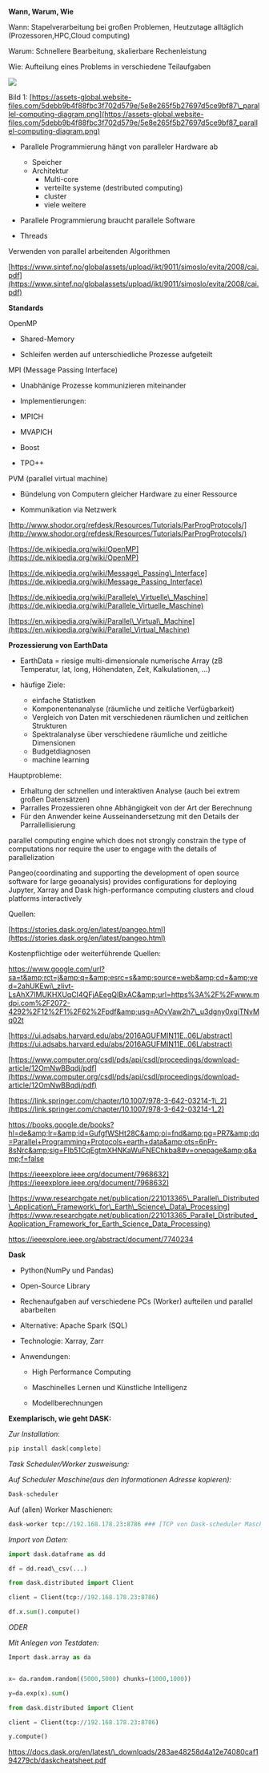 **Wann, Warum, Wie**

Wann: Stapelverarbeitung bei großen Problemen, Heutzutage alltäglich (Prozessoren,HPC,Cloud computing)

Warum: Schnellere Bearbeitung, skalierbare Rechenleistung

Wie: Aufteilung eines Problems in verschiedene Teilaufgaben

![](RackMultipart20201102-4-1bw009h_html_9355693fbef3ced4.png)

Bild 1: [https://assets-global.website-files.com/5debb9b4f88fbc3f702d579e/5e8e265f5b27697d5ce9bf87\_parallel-computing-diagram.png](https://assets-global.website-files.com/5debb9b4f88fbc3f702d579e/5e8e265f5b27697d5ce9bf87_parallel-computing-diagram.png)

- Parallele Programmierung hängt von paralleler Hardware ab

  - Speicher
  - Architektur
    - Multi-core
    - verteilte systeme (destributed computing)
    - cluster
    - viele weitere
  
- Parallele Programmierung braucht parallele Software

- Threads

Verwenden von parallel arbeitenden Algorithmen

[https://www.sintef.no/globalassets/upload/ikt/9011/simoslo/evita/2008/cai.pdf](https://www.sintef.no/globalassets/upload/ikt/9011/simoslo/evita/2008/cai.pdf)

**Standards**

OpenMP

- Shared-Memory

- Schleifen werden auf unterschiedliche Prozesse aufgeteilt

MPI (Message Passing Interface)

- Unabhänige Prozesse kommunizieren miteinander

- Implementierungen:

- MPICH

- MVAPICH

- Boost

- TPO++

PVM (parallel virtual machine)
- Bündelung von Computern gleicher Hardware zu einer Ressource

- Kommunikation via Netzwerk

[http://www.shodor.org/refdesk/Resources/Tutorials/ParProgProtocols/](http://www.shodor.org/refdesk/Resources/Tutorials/ParProgProtocols/)

[https://de.wikipedia.org/wiki/OpenMP](https://de.wikipedia.org/wiki/OpenMP)

[https://de.wikipedia.org/wiki/Message\_Passing\_Interface](https://de.wikipedia.org/wiki/Message_Passing_Interface)

[https://de.wikipedia.org/wiki/Parallele\_Virtuelle\_Maschine](https://de.wikipedia.org/wiki/Parallele_Virtuelle_Maschine)

[https://en.wikipedia.org/wiki/Parallel\_Virtual\_Machine](https://en.wikipedia.org/wiki/Parallel_Virtual_Machine)

**Prozessierung von EarthData**

- EarthData = riesige multi-dimensionale numerische Array (zB Temperatur, lat, long, Höhendaten, Zeit, Kalkulationen, ...)
 
 - häufige Ziele:
   - einfache Statistken
   - Komponentenanalyse (räumliche und zeitliche Verfügbarkeit)
   - Vergleich von Daten mit verschiedenen räumlichen und zeitlichen Strukturen
   - Spektralanalyse über verschiedene räumliche und zeitliche Dimensionen
   - Budgetdiagnosen
   - machine learning

Hauptprobleme: 
-  Erhaltung der schnellen und interaktiven Analyse (auch bei extrem großen Datensätzen)
-  Parralles Prozessieren ohne Abhängigkeit von der Art der Berechnung
-  Für den Anwender keine Ausseinandersetzung mit den Details der Parrallellisierung

parallel computing engine which does not strongly constrain the type of computations
nor require the user to engage with the details of parallelization


Pangeo(coordinating and supporting the development of open source software for large geoanalysis) provides configurations for deploying Jupyter, Xarray and Dask
high-performance computing clusters and cloud platforms
interactively 
 

Quellen:

[https://stories.dask.org/en/latest/pangeo.html](https://stories.dask.org/en/latest/pangeo.html)


Kostenpflichtige oder weiterführende Quellen:

https://www.google.com/url?sa=t&amp;rct=j&amp;q=&amp;esrc=s&amp;source=web&amp;cd=&amp;ved=2ahUKEwi\_zIivt-LsAhX7IMUKHXUqCI4QFjAEegQIBxAC&amp;url=https%3A%2F%2Fwww.mdpi.com%2F2072-4292%2F12%2F1%2F62%2Fpdf&amp;usg=AOvVaw2h7\_u3dgny0xgiTNvMq02t


[https://ui.adsabs.harvard.edu/abs/2016AGUFMIN11E..06L/abstract](https://ui.adsabs.harvard.edu/abs/2016AGUFMIN11E..06L/abstract)

[https://www.computer.org/csdl/pds/api/csdl/proceedings/download-article/12OmNwBBqdj/pdf](https://www.computer.org/csdl/pds/api/csdl/proceedings/download-article/12OmNwBBqdj/pdf)

[https://link.springer.com/chapter/10.1007/978-3-642-03214-1\_2](https://link.springer.com/chapter/10.1007/978-3-642-03214-1_2)

https://books.google.de/books?hl=de&amp;lr=&amp;id=GufgfWSHt28C&amp;oi=fnd&amp;pg=PR7&amp;dq=Parallel+Programming+Protocols+earth+data&amp;ots=6nPr-8sNrc&amp;sig=FIb51CqEgtmXHNKaWuFNEChkba8#v=onepage&amp;q&amp;f=false

[https://ieeexplore.ieee.org/document/7968632](https://ieeexplore.ieee.org/document/7968632)

[https://www.researchgate.net/publication/221013365\_Parallel\_Distributed\_Application\_Framework\_for\_Earth\_Science\_Data\_Processing](https://www.researchgate.net/publication/221013365_Parallel_Distributed_Application_Framework_for_Earth_Science_Data_Processing)

https://ieeexplore.ieee.org/abstract/document/7740234

**Dask**

- Python(NumPy und Pandas)

- Open-Source Library

- Rechenaufgaben auf verschiedene PCs (Worker) aufteilen und parallel abarbeiten

- Alternative: Apache Spark (SQL)

- Technologie: Xarray, Zarr

- Anwendungen:

  - High Performance Computing

  - Maschinelles Lernen und Künstliche Intelligenz

  - Modellberechnungen

**Exemplarisch, wie geht DASK:**

*Zur Installation*: 
```powershell
pip install dask[complete]
```

*Task Scheduler/Worker zusweisung:*

*Auf Scheduler Maschine(aus den Informationen Adresse kopieren):*
```python 
Dask-scheduler
```

Auf (allen) Worker Maschienen:
```python 
dask-worker tcp://192.168.178.23:8786 ### [TCP von Dask-scheduler Maschine, z.B. tcp://192.168.178.23:8786]
```

*Import von Daten:*

```python
import dask.dataframe as dd

df = dd.read\_csv(...)

from dask.distributed import Client

client = Client(tcp://192.168.178.23:8786)

df.x.sum().compute()
```

*ODER*

*Mit Anlegen von Testdaten:*

```python
Import dask.array as da


x= da.random.random((5000,5000) chunks=(1000,1000))

y=da.exp(x).sum()

from dask.distributed import Client

client = Client(tcp://192.168.178.23:8786)

y.compute()
```

https://docs.dask.org/en/latest/\_downloads/283ae48258d4a12e74080caf194279cb/daskcheatsheet.pdf
